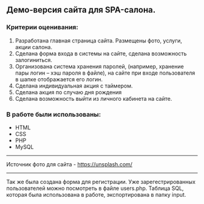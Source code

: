 ## Демо-версия сайта для SPA-салона.

### Критерии оценивания:
1. Разработана главная страница сайта. Размещены фото, услуги, акции салона.
2. Сделана форма входа в системы на сайте, сделана возможность залогиниться.
3. Организована система хранения паролей, (например, хранение пары логин – хэш пароля в файле), на сайте при входе пользователя в шапке отображается его логин.
4. Сделана индивидуальная акция с таймером.
5. Сделана акция по случаю дня рождения
6. Сделана возможность выйти из личного кабинета на сайте.

### В работе были использованы:
* HTML
* CSS
* PHP
* MySQL

---
Источник фото для сайта - https://unsplash.com/

---

Так же была создана форма для регистрации. Уже зарегестрированных пользователей можно посмотреть в файле users.php.
Таблица SQL, которая была использована в работе, экспортирована в папку input.